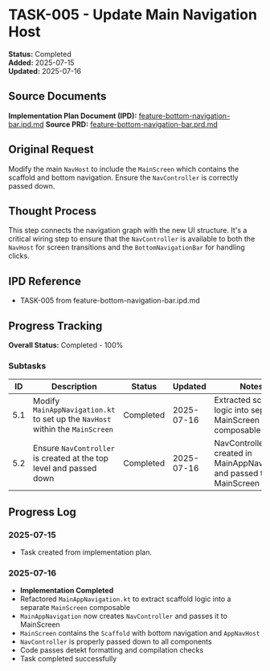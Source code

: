 # TASK-005 - Update Main Navigation Host

**Status:** Completed  
**Added:** 2025-07-15  
**Updated:** 2025-07-16

## Source Documents
**Implementation Plan Document (IPD):** [feature-bottom-navigation-bar.ipd.md](../feature-bottom-navigation-bar.ipd.md)
**Source PRD:** [feature-bottom-navigation-bar.prd.md](../../../docs/product-requirements-documents/feature-bottom-navigation-bar.prd.md)

## Original Request
Modify the main `NavHost` to include the `MainScreen` which contains the scaffold and bottom navigation. Ensure the `NavController` is correctly passed down.

## Thought Process
This step connects the navigation graph with the new UI structure. It's a critical wiring step to ensure that the `NavController` is available to both the `NavHost` for screen transitions and the `BottomNavigationBar` for handling clicks.

## IPD Reference
- TASK-005 from feature-bottom-navigation-bar.ipd.md

## Progress Tracking
**Overall Status:** Completed - 100%

### Subtasks
| ID | Description | Status | Updated | Notes |
|----|-------------|--------|---------|-------|
| 5.1 | Modify `MainAppNavigation.kt` to set up the `NavHost` within the `MainScreen` | Completed | 2025-07-16 | Extracted scaffold logic into separate MainScreen composable |
| 5.2 | Ensure `NavController` is created at the top level and passed down | Completed | 2025-07-16 | NavController created in MainAppNavigation and passed to MainScreen |

## Progress Log
### 2025-07-15
- Task created from implementation plan.

### 2025-07-16
- **Implementation Completed**
- Refactored `MainAppNavigation.kt` to extract scaffold logic into a separate `MainScreen` composable
- `MainAppNavigation` now creates `NavController` and passes it to MainScreen
- `MainScreen` contains the `Scaffold` with bottom navigation and `AppNavHost`
- `NavController` is properly passed down to all components
- Code passes detekt formatting and compilation checks
- Task completed successfully
